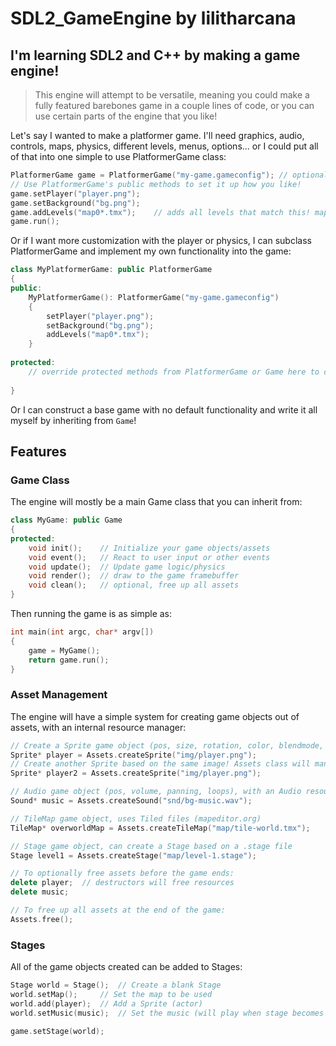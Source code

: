 # SDL2_GameEngine by lilitharcana
## I'm learning SDL2 and C++ by making a game engine!
>This engine will attempt to be versatile, meaning you could make a fully featured barebones game in a couple lines of code, or you can use certain parts of the engine that you like!  

Let's say I wanted to make a platformer game. I'll need graphics, audio, controls, maps, physics, different levels, menus, options... or I could put all of that into one simple to use PlatformerGame class:
```C++
PlatformerGame game = PlatformerGame("my-game.gameconfig");	// optional gameconfig file can have anything to edit the default PlatformerGame class
// Use PlatformerGame's public methods to set it up how you like!
game.setPlayer("player.png");
game.setBackground("bg.png");
game.addLevels("map0*.tmx");	// adds all levels that match this! map00, map01, map02, etc
game.run();
```
Or if I want more customization with the player or physics, I can subclass PlatformerGame and implement my own functionality into the game:
```C++
class MyPlatformerGame: public PlatformerGame
{
public:
	MyPlatformerGame(): PlatformerGame("my-game.gameconfig")
	{
		setPlayer("player.png");
		setBackground("bg.png");
		addLevels("map0*.tmx");
	}
	
protected:
	// override protected methods from PlatformerGame or Game here to change internal functionality!
	
}
```
Or I can construct a base game with no default functionality and write it all myself by inheriting from ```Game```!

## Features

### Game Class
The engine will mostly be a main Game class that you can inherit from:
```C++
class MyGame: public Game
{
protected:
	void init();	// Initialize your game objects/assets
	void event();	// React to user input or other events
	void update();	// Update game logic/physics
	void render();	// draw to the game framebuffer
	void clean();	// optional, free up all assets
}
```
Then running the game is as simple as:
```C++
int main(int argc, char* argv[])
{
	game = MyGame();
	return game.run();
}
```

### Asset Management
The engine will have a simple system for creating game objects out of assets, with an internal resource manager:
```C++
// Create a Sprite game object (pos, size, rotation, color, blendmode, etc), with a Texture resource (internal, managed by Assets class)
Sprite* player = Assets.createSprite("img/player.png");
// Create another Sprite based on the same image! Assets class will manage this so they share a texture!
Sprite* player2 = Assets.createSprite("img/player.png");

// Audio game object (pos, volume, panning, loops), with an Audio resource
Sound* music = Assets.createSound("snd/bg-music.wav");

// TileMap game object, uses Tiled files (mapeditor.org)
TileMap* overworldMap = Assets.createTileMap("map/tile-world.tmx");	

// Stage game object, can create a Stage based on a .stage file
Stage level1 = Assets.createStage("map/level-1.stage");

// To optionally free assets before the game ends:
delete player;	// destructors will free resources
delete music;

// To free up all assets at the end of the game:
Assets.free();
```

### Stages
All of the game objects created can be added to Stages:
```C++
Stage world = Stage();	// Create a blank Stage
world.setMap();		// Set the map to be used
world.add(player);	// Add a Sprite (actor)
world.setMusic(music);	// Set the music (will play when stage becomes active)

game.setStage(world);
```
